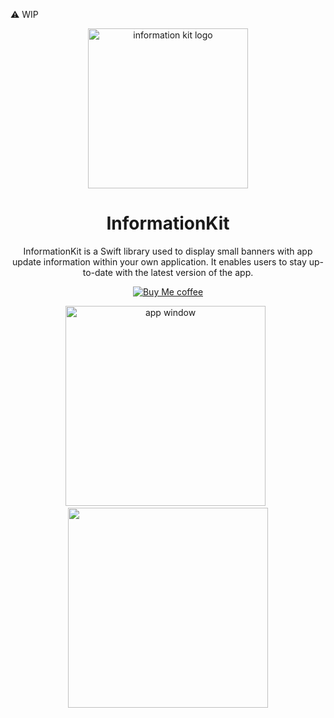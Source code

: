 :warning: WIP

<div align="center">

  <img src="https://user-images.githubusercontent.com/43297314/235433087-aba0e80a-aced-4cc5-ae3d-5a7745f3a671.png" height="256" alt="information kit logo">
  <h1 align="center">InformationKit</h1>
InformationKit is a Swift library used to display small banners with app update information within your own application. It enables users to stay up-to-date with the latest version of the app.

  <a href="https://www.buymeacoffee.com/swiftdev" target="_blank"><img src="https://user-images.githubusercontent.com/43297314/167192051-dc8cfd47-1c2d-43f1-bb95-275ae70ef8dd.svg" alt="Buy Me coffee" ></a>





<img src="https://user-images.githubusercontent.com/43297314/235515840-b9176372-1f0e-48fd-9597-99adfcfe7c64.png" alt="app window" width="320"> &nbsp;
<img src="https://user-images.githubusercontent.com/43297314/235515846-54c77e0e-b649-4d22-a714-78c4e3b42388.png" width="320">
</div>

